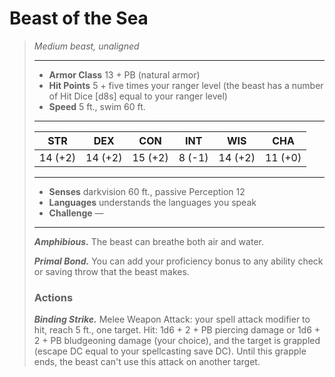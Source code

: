 # Beast of the Sea
>*Medium beast, unaligned*
>___
>- **Armor Class** 13 + PB (natural armor)
>- **Hit Points** 5 + five times your ranger level (the beast has a number of Hit Dice [d8s] equal to your ranger level)
>- **Speed** 5 ft., swim 60 ft.
>___
>|STR|DEX|CON|INT|WIS|CHA|
>|:---:|:---:|:---:|:---:|:---:|:---:|
>|14 (+2)|14 (+2)|15 (+2)|8 (-1)|14 (+2)|11 (+0)|
>___
>- **Senses** darkvision 60 ft., passive Perception 12
>- **Languages** understands the languages you speak
>- **Challenge** —
>___
>***Amphibious.*** The beast can breathe both air and water.  
>
>***Primal Bond.*** You can add your proficiency bonus to any ability check or saving throw that the beast makes.  
>
>### Actions
>***Binding Strike.*** Melee Weapon Attack: your spell attack modifier to hit, reach 5 ft., one target. Hit: 1d6 + 2 + PB piercing damage or 1d6 + 2 + PB bludgeoning damage (your choice), and the target is grappled (escape DC equal to your spellcasting save DC). Until this grapple ends, the beast can't use this attack on another target.